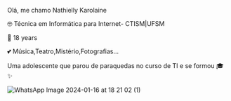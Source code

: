 Olá, me chamo  Nathielly Karolaine 

🤓 Técnica em Informática para Internet- CTISM|UFSM

🌸 18  years

💕 Música,Teatro,Mistério,Fotografias...

 Uma adolescente que  parou de paraquedas no curso de TI e se formou 🎓✨







![WhatsApp Image 2024-01-16 at 18 21 02 (1)](https://github.com/Karolaine516/Karolaine516/assets/85496172/cede97ca-5dec-4233-9ccf-ab32bda14516)
